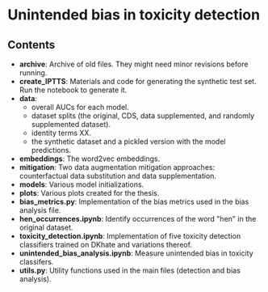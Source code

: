# Unintended bias in toxicity detection

## Contents
* **archive**: Archive of old files. They might need minor revisions before running.
* **create_IPTTS**: Materials and code for generating the synthetic test set. Run the notebook to generate it. 
* **data**: 
    * overall AUCs for each model.
    * dataset splits (the original, CDS, data supplemented, and randomly supplemented dataset).
    * identity terms XX.
    * the synthetic dataset and a pickled version with the model predictions.
* **embeddings**: The word2vec embeddings.
* **mitigation**: Two data augmentation mitigation approaches: counterfactual data substitution and data supplementation.
* **models**: Various model initializations.
* **plots**: Various plots created for the thesis.
* **bias_metrics.py**: Implementation of the bias metrics used in the bias analysis file.
* **hen_occurrences.ipynb**: Identify occurrences of the word "hen" in the original dataset.
* **toxicity_detection.ipynb**: Implementation of five toxicity detection classifiers trained on DKhate and variations thereof.
* **unintended_bias_analysis.ipynb**: Measure unintended bias in toxicity classifers.
* **utils.py**: Utility functions used in the main files (detection and bias analysis).